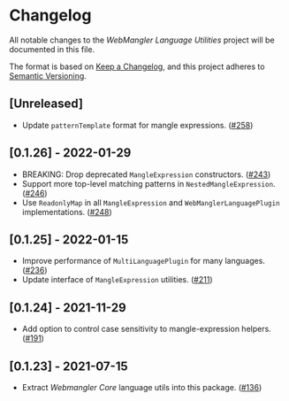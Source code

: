 # Changelog

All notable changes to the _WebMangler Language Utilities_ project will be
documented in this file.

The format is based on [Keep a Changelog], and this project adheres to [Semantic
Versioning].

## [Unreleased]

- Update `patternTemplate` format for mangle expressions. ([#258])

## [0.1.26] - 2022-01-29

- BREAKING: Drop deprecated `MangleExpression` constructors. ([#243])
- Support more top-level matching patterns in `NestedMangleExpression`. ([#246])
- Use `ReadonlyMap` in all `MangleExpression` and `WebManglerLanguagePlugin`
  implementations. ([#248])

## [0.1.25] - 2022-01-15

- Improve performance of `MultiLanguagePlugin` for many languages. ([#236])
- Update interface of `MangleExpression` utilities. ([#211])

## [0.1.24] - 2021-11-29

- Add option to control case sensitivity to mangle-expression helpers. ([#191])

## [0.1.23] - 2021-07-15

- Extract _Webmangler Core_ language utils into this package. ([#136])

[#136]: https://github.com/ericcornelissen/webmangler/pull/136
[#191]: https://github.com/ericcornelissen/webmangler/pull/191
[#211]: https://github.com/ericcornelissen/webmangler/pull/211
[#236]: https://github.com/ericcornelissen/webmangler/pull/236
[#243]: https://github.com/ericcornelissen/webmangler/pull/243
[#246]: https://github.com/ericcornelissen/webmangler/pull/246
[#248]: https://github.com/ericcornelissen/webmangler/pull/248
[#258]: https://github.com/ericcornelissen/webmangler/pull/258
[keep a changelog]: https://keepachangelog.com/en/1.0.0/ "Keep a CHANGELOG"
[semantic versioning]: https://semver.org/spec/v2.0.0.html "Semantic versioning"
